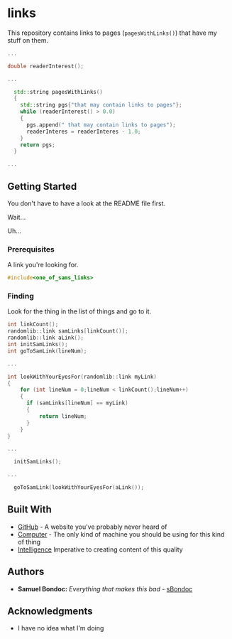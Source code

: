 # links

This repository contains links to pages (`pagesWithLinks()`) that have my stuff on them.

```c++
...

double readerInterest();

...

  std::string pagesWithLinks()
  {
    std::string pgs{"that may contain links to pages"};
    while (readerInterest() > 0.0)
    {
      pgs.append(" that may contain links to pages");
      readerInteres = readerInteres - 1.0;
    }
    return pgs;
  }

...
```

## Getting Started

You don't have to have a look at the README file first.

Wait...

Uh...

### Prerequisites

A link you're looking for.

```c++
#include<one_of_sams_links>
```

### Finding

Look for the thing in the list of things and go to it.

```c++
int linkCount();
randomlib::link samLinks[linkCount()];
randomlib::link aLink();
int initSamLinks();
int goToSamLink(lineNum);

...

int lookWithYourEyesFor(randomlib::link myLink)
{
    for (int lineNum = 0;lineNum < linkCount();lineNum++)
    {
      if (samLinks[lineNum] == myLink)
      {
          return lineNum;
      }
    } 
}

...

  initSamLinks();

...

  goToSamLink(lookWithYourEyesFor(aLink());

```

## Built With

* [GitHub](https://github.com/) - A website you've probably never heard of
* [Computer](https://www.microsoft.com/en-us/windows/view-all-devices) - The only kind of machine you should be using for this kind of thing
* [Intelligence](https://bulbapedia.bulbagarden.net/wiki/Bidoof_(Pok%C3%A9mon)) Imperative to creating content of this quality

## Authors

* **Samuel Bondoc:** *Everything that makes this bad* - [sBondoc](https://github.com/sBondoc)

## Acknowledgments

* I have no idea what I'm doing
